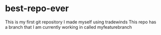 # best-repo-ever
This is my first git repository I made myself using tradewinds
This repo has a branch that I am currently working in called myfeaturebranch
